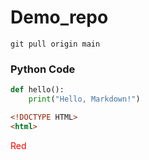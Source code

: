 # Demo_repo
``` git pull origin main ```


### Python Code
```python
def hello():
    print("Hello, Markdown!")
```
```html
<!DOCTYPE HTML>
<html>
```



<span style="color:red">Red</span>
